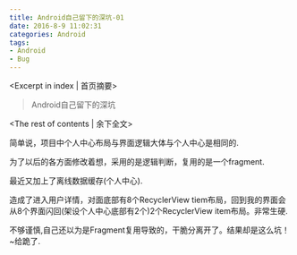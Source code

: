 ```yaml
---
title: Android自己留下的深坑-01
date: 2016-8-9 11:02:31
categories: Android
tags:
- Android
- Bug
---
```

<Excerpt in index | 首页摘要> 
> Android自己留下的深坑  
>
<!-- more -->
<The rest of contents | 余下全文>  
  
简单说，项目中个人中心布局与界面逻辑大体与个人中心是相同的.  
  
为了以后的各方面修改着想，采用的是逻辑判断，复用的是一个fragment.  
  
最近又加上了离线数据缓存(个人中心).  
  
造成了进入用户详情，对面底部有8个RecyclerView tiem布局，回到我的界面会从8个界面闪回(架设个人中心底部有2个)2个RecyclerView item布局。非常生硬.  
  
不够谨慎,自己还以为是Fragment复用导致的，干脆分离开了。结果却是这么坑！~给跪了.  
  
